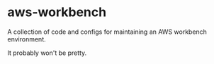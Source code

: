 # aws-workbench
A collection of code and configs for maintaining an AWS workbench environment.

It probably won't be pretty.
